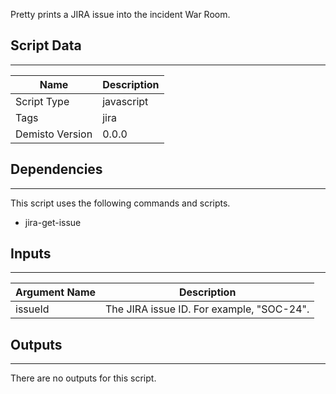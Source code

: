 Pretty prints a JIRA issue into the incident War Room.
## Script Data
---

| **Name** | **Description** |
| --- | --- |
| Script Type | javascript |
| Tags | jira |
| Demisto Version | 0.0.0 |

## Dependencies
---
This script uses the following commands and scripts.
* jira-get-issue

## Inputs
---

| **Argument Name** | **Description** |
| --- | --- |
| issueId | The JIRA issue ID. For example, "SOC-24". |

## Outputs
---
There are no outputs for this script.
